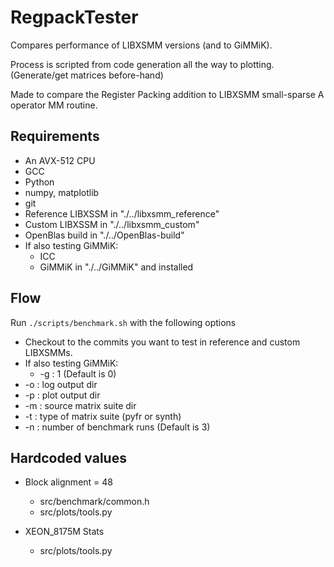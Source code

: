 # RegpackTester
Compares performance of LIBXSMM versions (and to GiMMiK).

Process is scripted from code generation all the way to plotting. (Generate/get matrices before-hand)

Made to compare the Register Packing addition to LIBXSMM small-sparse A operator MM routine.

## Requirements
 - An AVX-512 CPU
 - GCC
 - Python
 - numpy, matplotlib
 - git
 - Reference LIBXSSM in "./../libxsmm_reference"
 - Custom LIBXSSM in "./../libxsmm_custom"
 - OpenBlas build in "./../OpenBlas-build"
 - If also testing GiMMiK:
    - ICC
    - GiMMiK in "./../GiMMiK" and installed

## Flow
Run `./scripts/benchmark.sh` with the following options
  - Checkout to the commits you want to test in reference and custom LIBXSMMs.
  - If also testing GiMMiK:
    - -g : 1 (Default is 0)
  - -o : log output dir
  - -p : plot output dir
  - -m : source matrix suite dir
  - -t : type of matrix suite (pyfr or synth)
  - -n : number of benchmark runs (Default is 3)

## Hardcoded values
- Block alignment = 48
  - src/benchmark/common.h
  - src/plots/tools.py

- XEON_8175M Stats
  - src/plots/tools.py
